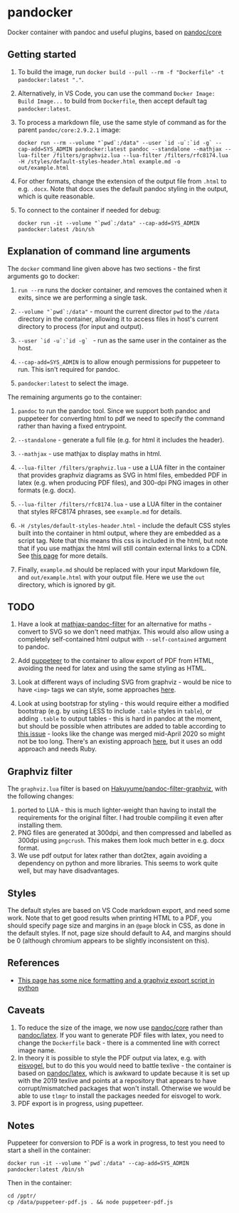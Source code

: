 # pandocker

Docker container with pandoc and useful plugins, based on [pandoc/core](https://hub.docker.com/r/pandoc/core)

## Getting started

1. To build the image, run `docker build --pull --rm -f "Dockerfile" -t pandocker:latest "."`.

2. Alternatively, in VS Code, you can use the command `Docker Image: Build Image...` to build from `Dockerfile`, then accept default tag `pandocker:latest`.

3. To process a markdown file, use the same style of command as for the parent `pandoc/core:2.9.2.1` image:

   ```shell
   docker run --rm --volume "`pwd`:/data" --user `id -u`:`id -g` --cap-add=SYS_ADMIN pandocker:latest pandoc --standalone --mathjax --lua-filter /filters/graphviz.lua --lua-filter /filters/rfc8174.lua -H /styles/default-styles-header.html example.md -o out/example.html
   ```

4. For other formats, change the extension of the output file from `.html` to e.g. `.docx`. Note that docx uses the default pandoc styling in the output, which is quite reasonable.

5. To connect to the container if needed for debug:

   ```shell
   docker run -it --volume "`pwd`:/data" --cap-add=SYS_ADMIN pandocker:latest /bin/sh
   ```

## Explanation of command line arguments

The `docker` command line given above has two sections - the first arguments go to docker:

1. ``run --rm`` runs the docker container, and removes the contained when it exits, since we are performing a single task.

2. ``--volume "`pwd`:/data"`` - mount the current director `pwd` to the `/data` directory in the container, allowing it to access files in host's current directory to process (for input and output).

3. ``--user `id -u`:`id -g` `` - run as the same user in the container as the host.

4. `--cap-add=SYS_ADMIN` is to allow enough permissions for puppeteer to run. This isn't required for pandoc.

5. `pandocker:latest` to select the image.

The remaining arguments go to the container:

1. `pandoc` to run the pandoc tool. Since we support both pandoc and puppeteer for converting html to pdf we need to specify the command rather than having a fixed entrypoint.

2. `--standalone` - generate a full file (e.g. for html it includes the header).

3. `--mathjax` - use mathjax to display maths in html.

4. `--lua-filter /filters/graphviz.lua` - use a LUA filter in the container that provides graphviz diagrams as SVG in html files, embedded PDF in latex (e.g. when producing PDF files), and 300-dpi PNG images in other formats (e.g. docx).

5. `--lua-filter /filters/rfc8174.lua` -  use a LUA filter in the container that styles RFC8174 phrases, see `example.md` for details.

6. `-H /styles/default-styles-header.html` - include the default CSS styles built into the container in html output, where they are embedded as a script tag. Note that this means this css is included in the html, but note that if you use mathjax the html will still contain external links to a CDN. See [this page](https://devilgate.org/blog/2012/07/02/tip-using-pandoc-to-create-truly-standalone-html-files/) for more details.

7. Finally, `example.md` should be replaced with your input Markdown file, and `out/example.html` with your output file. Here we use the `out` directory, which is ignored by git.

## TODO

1. Have a look at [mathjax-pandoc-filter](https://github.com/lierdakil/mathjax-pandoc-filter) for an alternative for maths - convert to SVG so we don't need mathjax. This would also allow using a completely self-contained html output with `--self-contained` argument to pandoc.

2. Add [puppeteer](https://developers.google.com/web/tools/puppeteer) to the container to allow export of PDF from HTML, avoiding the need for latex and using the same styling as HTML.

3. Look at different ways of including SVG from graphviz - would be nice to have `<img>` tags we can style, some approaches [here](https://css-tricks.com/using-svg/).

4. Look at using bootstrap for styling - this would require either a modified bootstrap (e.g. by using LESS to include `.table` styles in `table`), or adding `.table` to output tables - this is hard in pandoc at the moment, but should be possible when attributes are added to table according to [this issue](https://github.com/jgm/pandoc/issues/1024) - looks like the change was merged mid-April 2020 so might not be too long. There's an existing approach [here](https://github.com/htdebeer/paru/blob/master/examples/filters/add_css_class_to_tables.rb), but it uses an odd approach and needs Ruby.

## Graphviz filter

The `graphviz.lua` filter is based on [Hakuyume/pandoc-filter-graphviz](https://github.com/Hakuyume/pandoc-filter-graphviz), with the following changes:

1. ported to LUA - this is much lighter-weight than having to install the requirements for the original filter. I had trouble compiling it even after installing them.
2. PNG files are generated at 300dpi, and then compressed and labelled as 300dpi using `pngcrush`. This makes them look much better in e.g. docx format.
3. We use pdf output for latex rather than dot2tex, again avoiding a dependency on python and more libraries. This seems to work quite well, but may have disadvantages.

## Styles

The default styles are based on VS Code markdown export, and need some work. Note that to get good results when printing HTML to a PDF, you should specify page size and margins in an `@page` block in CSS, as done in the default styles. If not, page size should default to A4, and margins should be 0 (although chromium appears to be slightly inconsistent on this).

## References

* [This page has some nice formatting and a graphviz export script in python](http://nrstickley.com/pandoc/example.html)

## Caveats

1. To reduce the size of the image, we now use [pandoc/core](https://hub.docker.com/r/pandoc/core) rather than [pandoc/latex](https://hub.docker.com/r/pandoc/latex). If you want to generate PDF files with latex, you need to change the `Dockerfile` back - there is a commented line with correct image name.
2. In theory it is possible to style the PDF output via latex, e.g. with [eisvogel](https://github.com/Wandmalfarbe/pandoc-latex-template), but to do this you would need to battle texlive - the container is based on [pandoc/latex](https://hub.docker.com/r/pandoc/latex), which is awkward to update because it is set up with the 2019 texlive and points at a repository that appears to have corrupt/mismatched packages that won't install. Otherwise we would be able to use `tlmgr` to install the packages needed for eisvogel to work.
3. PDF export is in progress, using pupetteer.

## Notes

Puppeteer for conversion to PDF is a work in progress, to test you need to start a shell in the container:

```shell
docker run -it --volume "`pwd`:/data" --cap-add=SYS_ADMIN pandocker:latest /bin/sh
```

Then in the container:

```shell
cd /pptr/
cp /data/puppeteer-pdf.js . && node puppeteer-pdf.js
```
